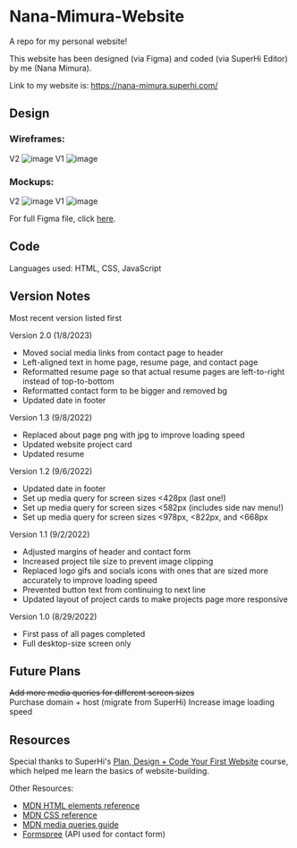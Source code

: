 # Nana-Mimura-Website
A repo for my personal website!

This website has been designed (via Figma) and coded (via SuperHi Editor) by me (Nana Mimura).

Link to my website is: https://nana-mimura.superhi.com/

## Design
### Wireframes:
V2
![image](https://user-images.githubusercontent.com/35053487/211252241-1e625faa-a6ea-4331-9df4-e276bb2aa273.png)
V1
![image](https://user-images.githubusercontent.com/35053487/187111562-0f6c5eb1-0a89-4ead-94e8-d6459ee76874.png)

### Mockups:
V2
![image](https://user-images.githubusercontent.com/35053487/211251894-cbdf145c-8834-4f5e-88e8-0970fa9e2988.png)
V1
![image](https://user-images.githubusercontent.com/35053487/187113843-92848c7f-b1da-44d1-aec9-89be83d69ec0.png)

For full Figma file, click [here](https://www.figma.com/file/xVuzropjUN1O7zcc9IRnfi/nana-mimura).

## Code
Languages used: HTML, CSS, JavaScript

## Version Notes
Most recent version listed first

Version 2.0 (1/8/2023)
- Moved social media links from contact page to header
- Left-aligned text in home page, resume page, and contact page
- Reformatted resume page so that actual resume pages are left-to-right instead of top-to-bottom
- Reformatted contact form to be bigger and removed bg
- Updated date in footer

Version 1.3 (9/8/2022)
- Replaced about page png with jpg to improve loading speed
- Updated website project card
- Updated resume

Version 1.2 (9/6/2022)
- Updated date in footer
- Set up media query for screen sizes <428px (last one!)
- Set up media query for screen sizes <582px (includes side nav menu!)
- Set up media query for screen sizes <978px, <822px, and <668px

Version 1.1 (9/2/2022)
- Adjusted margins of header and contact form
- Increased project tile size to prevent image clipping
- Replaced logo gifs and socials icons with ones that are sized more accurately to improve loading speed
- Prevented button text from continuing to next line
- Updated layout of project cards to make projects page more responsive

Version 1.0 (8/29/2022)
- First pass of all pages completed
- Full desktop-size screen only

## Future Plans
~~Add more media queries for different screen sizes~~
<br>
Purchase domain + host (migrate from SuperHi)
Increase image loading speed

## Resources
Special thanks to SuperHi's [Plan, Design + Code Your First Website](https://student.superhi.com/plan-design-code) course, which helped me learn the basics of website-building.

Other Resources:
- [MDN HTML elements reference](https://developer.mozilla.org/en-US/docs/Web/HTML/Element)
- [MDN CSS reference](https://developer.mozilla.org/en-US/docs/Web/CSS/Reference)
- [MDN media queries guide](https://developer.mozilla.org/en-US/docs/Learn/CSS/CSS_layout/Media_queries)
- [Formspree](https://formspree.io/) (API used for contact form)
